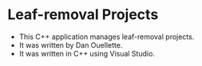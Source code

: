 # Leaf-removal Projects
- This C++ application manages leaf-removal projects.
- It was written by Dan Ouellette.
- It was written in C++ using Visual Studio.
